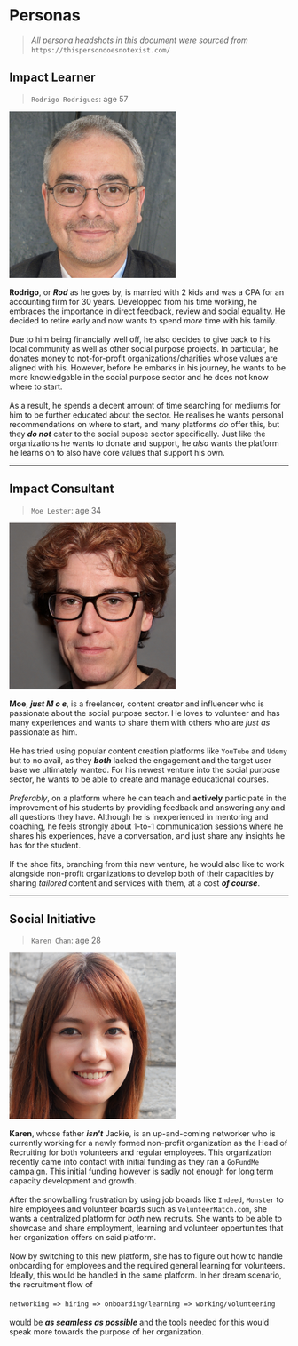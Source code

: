# Personas
> *All persona headshots in this document were sourced from* `https://thispersondoesnotexist.com/`

## Impact Learner
> `Rodrigo Rodrigues`: age 57

<img src="./images/image.png" width="300" style="margin-right: 1rem;" />

**Rodrigo**, or **_Rod_** as he goes by, is married with 2 kids and was a CPA for an accounting firm for 30 years. Developped from his time working, he embraces the importance in direct feedback, review and social equality. He decided to retire early and now wants to spend *more* time with his family. <br>  
Due to him being financially well off, he also decides to give back to his local community as well as other social purpose projects. In particular, he donates money to not-for-profit organizations/charities whose values are aligned with his. However, before he embarks in his journey, he wants to be more knowledgable in the social purpose sector and he does not know where to start. <br>  
As a result, he spends a decent amount of time searching for mediums for him to be further educated about the sector. He realises he wants personal recommendations on where to start, and many platforms *do* offer this, but they **_do not_** cater to the social pupose sector specifically. Just like the organizations he wants to donate and support, he *also* wants the platform he learns on to also have core values that support his own.

---

## Impact Consultant
> `Moe Lester`: age 34


<img src="./images/image2.png" width="300" style="margin-right: 1rem;" />

**Moe**, **_just M o e_**, is a freelancer, content creator and influencer who is passionate about the social purpose sector. He loves to volunteer and has many experiences and wants to share them with others who are *just as* passionate as him. <br>   
He has tried using popular content creation platforms like `YouTube` and `Udemy` but to no avail, as they **_both_** lacked the engagement and the target user base we ultimately wanted. For his newest venture into the social purpose sector, he wants to be able to create and manage educational courses. <br>  
*Preferably*, on a platform where he can teach and **actively** participate in the improvement of his students by providing feedback and answering any and all questions they have. Although he is inexperienced in mentoring and coaching, he feels strongly about 1-to-1 communication sessions where he shares his experiences, have a conversation, and just share any insights he has for the student. <br>  
If the shoe fits, branching from this new venture, he would also like to work alongside non-profit organizations to develop both of their capacities by sharing *tailored* content and services with them, at a cost **_of course_**.

---

## Social Initiative
> `Karen Chan`: age 28

<img src="./images/image1.png" width="300" style="margin-right: 1rem;" />

**Karen**, whose father **_isn't_** Jackie, is an up-and-coming networker who is currently working for a newly formed non-profit organization as the Head of Recruiting for both volunteers and regular employees. This organization recently came into contact with initial funding as they ran a `GoFundMe` campaign. This initial funding however is sadly not enough for long term capacity development and growth. <br>   
After the snowballing frustration by using job boards like `Indeed`, `Monster` to hire employees and volunteer boards such as `VolunteerMatch.com`, she wants a centralized platform for *both* new recruits. She wants to be able to showcase and share employment, learning and volunteer oppertunites that her organization offers on said platform. <br>  
Now by switching to this new platform, she has to figure out how to handle onboarding for employees and the required general learning for volunteers. Ideally, this would be handled in the same platform. In her dream scenario, the recruitment flow of  <br>  
  `networking => hiring => onboarding/learning => working/volunteering` <br>  
 would be **_as seamless as possible_** and the tools needed for this would speak more towards the purpose of her organization.

